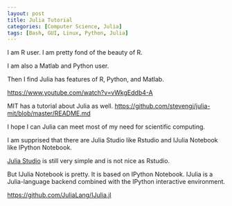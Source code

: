 ```yaml
---
layout: post
title: Julia Tutorial
categories: [Computer Science, Julia]
tags: [Bash, GUI, Linux, Python, Julia]
---
```


I am R user. I am pretty fond of the beauty of R.

I am also a Matlab and Python user.

Then I find Julia has features of R, Python, and Matlab.

https://www.youtube.com/watch?v=vWkgEddb4-A

MIT has a tutorial about Julia as well. https://github.com/stevengj/julia-mit/blob/master/README.md

I hope I can Julia can meet most of my need for scientific computing.

I am supprised that there are Julia Studio like Rstudio and IJulia Notebook like IPython Notebook.

[Julia Studio](http://forio.com/labs/julia-studio/) is still very simple and is not nice as Rstudio.

But IJulia Notebook is pretty. It is based on IPython Notebook.
    IJulia is a Julia-language backend combined with the IPython interactive environment.

https://github.com/JuliaLang/IJulia.jl    